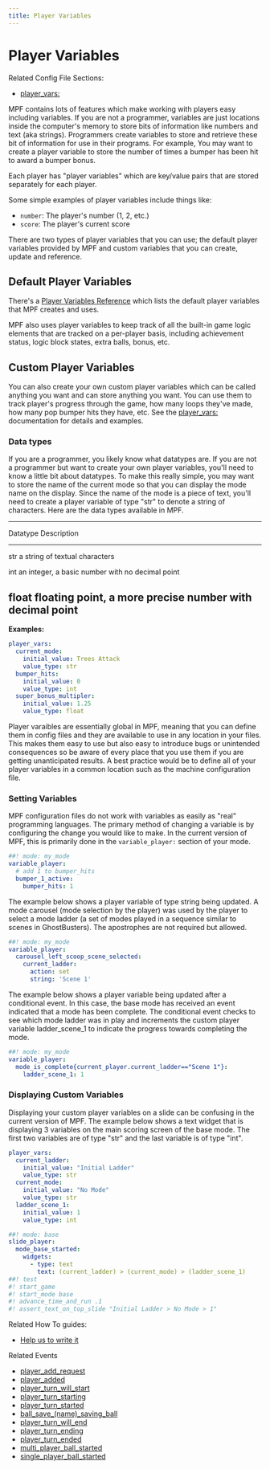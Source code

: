 ```yaml
---
title: Player Variables
---
```


# Player Variables


Related Config File Sections:

* [player_vars:](../config/player_vars.md)

MPF contains lots of features which make working with players easy
including variables. If you are not a programmer, variables are just
locations inside the computer's memory to store bits of information
like numbers and text (aka strings). Programmers create variables to
store and retrieve these bit of information for use in their programs.
For example, You may want to create a player variable to store the
number of times a bumper has been hit to award a bumper bonus.

Each player has "player variables" which are key/value pairs that are
stored separately for each player.

Some simple examples of player variables include things like:

* `number`: The player's number (1, 2, etc.)
* `score`: The player's current score

There are two types of player variables that you can use; the default
player variables provided by MPF and custom variables that you can
create, update and reference.

## Default Player Variables

There's a [Player Variables Reference](../player_vars/index.md) which
lists the default player variables that MPF creates and uses.

MPF also uses player variables to keep track of all the built-in game
logic elements that are tracked on a per-player basis, including
achievement status, logic block states, extra balls, bonus, etc.

## Custom Player Variables

You can also create your own custom player variables which can be called
anything you want and can store anything you want. You can use them to
track player's progress through the game, how many loops they've made,
how many pop bumper hits they have, etc. See the
[player_vars:](../config/player_vars.md) documentation for
details and examples.

### Data types

If you are a programmer, you likely know what datatypes are. If you are
not a programmer but want to create your own player variables, you'll
need to know a little bit about datatypes. To make this really simple,
you may want to store the name of the current mode so that you can
display the mode name on the display. Since the name of the mode is a
piece of text, you'll need to create a player variable of type "str"
to denote a string of characters. Here are the data types available in
MPF.

  ------------------------------------------
  Datatype     Description
  ------------ -----------------------------
  str          a string of textual
               characters

  int          an integer, a basic number
               with no decimal point

  float        floating point, a more
               precise number with decimal
               point
  ------------------------------------------

**Examples:**

``` yaml
player_vars:
  current_mode:
    initial_value: Trees Attack
    value_type: str
  bumper_hits:
    initial_value: 0
    value_type: int
  super_bonus_multipler:
    initial_value: 1.25
    value_type: float
```

Player varaibles are essentially global in MPF, meaning that you can
define them in config files and they are available to use in any
location in your files. This makes them easy to use but also easy to
introduce bugs or unintended consequences so be aware of every place
that you use them if you are getting unanticipated results. A best
practice would be to define all of your player variables in a common
location such as the machine configuration file.

### Setting Variables

MPF configuration files do not work with variables as easily as "real"
programming languages. The primary method of changing a variable is by
configuring the change you would like to make. In the current version of
MPF, this is primarily done in the `variable_player:` section of your
mode.

``` yaml
##! mode: my_mode
variable_player:
  # add 1 to bumper_hits
  bumper_1_active:
    bumper_hits: 1
```

The example below shows a player variable of type string being updated.
A mode carousel (mode selection by the player) was used by the player to
select a mode ladder (a set of modes played in a sequence similar to
scenes in GhostBusters). The apostrophes are not required but allowed.

``` yaml
##! mode: my_mode
variable_player:
  carousel_left_scoop_scene_selected:
    current_ladder:
      action: set
      string: 'Scene 1'
```

The example below shows a player variable being updated after a
conditional event. In this case, the base mode has received an event
indicated that a mode has been complete. The conditional event checks to
see which mode ladder was in play and increments the custom player
variable ladder_scene_1 to indicate the progress towards completing the
mode.

``` yaml
##! mode: my_mode
variable_player:
  mode_is_complete{current_player.current_ladder=="Scene 1"}:
    ladder_scene_1: 1
```

### Displaying Custom Variables

Displaying your custom player variables on a slide can be confusing in
the current version of MPF. The example below shows a text widget that
is displaying 3 variables on the main scoring screen of the base mode.
The first two variables are of type "str" and the last variable is of
type "int".

``` yaml
player_vars:
  current_ladder:
    initial_value: "Initial Ladder"
    value_type: str
  current_mode:
    initial_value: "No Mode"
    value_type: str
  ladder_scene_1:
    initial_value: 1
    value_type: int

##! mode: base
slide_player:
  mode_base_started:
    widgets:
      - type: text
        text: (current_ladder) > (current_mode) > (ladder_scene_1)
##! test
#! start_game
#! start_mode base
#! advance_time_and_run .1
#! assert_text_on_top_slide "Initial Ladder > No Mode > 1"
```

Related How To guides:

* [Help us to write it](../about/help.md)

Related Events

* [player_add_request](../events/player_add_request.md)
* [player_added](../events/player_added.md)
* [player_turn_will_start](../events/player_turn_will_start.md)
* [player_turn_starting](../events/player_turn_starting.md)
* [player_turn_started](../events/player_turn_started.md)
* [ball_save_(name)_saving_ball](../events/ball_save_ball_save_saving_ball.md)
* [player_turn_will_end](../events/player_turn_will_end.md)
* [player_turn_ending](../events/player_turn_ending.md)
* [player_turn_ended](../events/player_turn_ended.md)
* [multi_player_ball_started](../events/multi_player_ball_started.md)
* [single_player_ball_started](../events/single_player_ball_started.md)
